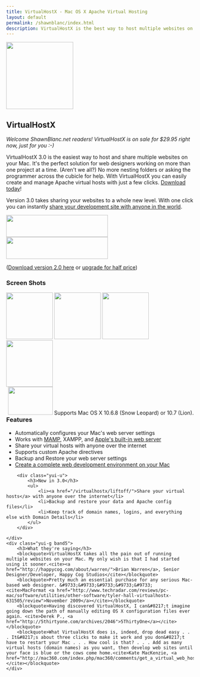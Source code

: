 ```yaml
---
title: VirtualHostX - Mac OS X Apache Virtual Hosting
layout: default
permalink: /shawnblanc/index.html
description: VirtualHostX is the best way to host multiple websites on your Mac. It lets you easily create Apache virtual hosts on Mac OS X.
---
```

<div id="bd" class="product"> 
	<div class="yui-gd band1"> 
	    <div class="yui-u first center"> 
			<img src="{{ site.cdn_url }}/images/virtualhostx-logo180.png" width="180" height="180"> 
	    </div> 
	    <div class="yui-u left"> 
			<h2>VirtualHostX</h2> 
			<p><em>Welcome ShawnBlanc.net readers! VirtualHostX is on sale for $29.95 right now, just for you :-)</em></p>
			<p>VirtualHostX 3.0 is the easiest way to host and share multiple websites on your Mac. It's the perfect solution for web designers working on more than one project at a time. (Aren't we all?) No more nesting folders or asking the programmer across the cubicle for help. With VirtualHostX you can easily create and manage Apache virtual hosts with just a few clicks. <a href="/virtualhostx/download/">Download today</a>!</p> 
			<p>Version 3.0 takes sharing your websites to a whole new level. With one click you can instantly <a href="/virtualhostx/liftoff/">share your development site with anyone in the world</a>.</p> 
	    </div> 
	</div> 
	<div class="yui-g band2 center"> 
		<a href="/virtualhostx/download/"><img src="{{ site.cdn_url }}/images/download.png" width="273" height="59"></a> 
		<a href="https://sites.fastspring.com/clickontyler/instant/virtualhostx"><img src="{{ site.cdn_url }}/images/addtocart.png" width="273" height="59"></a>
		<br>
		<p>(<a href="http://clickontyler.com/virtualhostx/download/v2/">Download version 2.0 here</a> or <a href="/virtualhostx/upgrade/">upgrade for half price</a>)</p>
	</div> 
	<div class="yui-g band3"> 
		<h3>Screen Shots</h3> 
		<a href="{{ site.cdn_url }}/images/vhx3-ss1.png" class="fb"><img src="{{ site.cdn_url }}/images/vhx3-ss1-sm.png" width="125" height="125"></a> 
		<a href="{{ site.cdn_url }}/images/vhx3-ss2.png" class="fb"><img src="{{ site.cdn_url }}/images/vhx3-ss2-sm.png" width="125" height="125"></a> 
		<a href="{{ site.cdn_url }}/images/vhx3-ss3.png" class="fb"><img src="{{ site.cdn_url }}/images/vhx3-ss3-sm.png" width="125" height="125"></a> 
		<a href="{{ site.cdn_url }}/images/vhx3-ss4.png" class="fb"><img src="{{ site.cdn_url }}/images/vhx3-ss4-sm.png" width="125" height="125"></a> 
		<div id="requirements" style="float:right;"> 
			<img src="{{ site.cdn_url }}/images/universal-binary.png" width="120" height="75"> 
			Supports Mac OS X 10.6.8 (Snow Leopard) or 10.7 (Lion).
		</div> 
	</div> 
	<div class="yui-g band4"> 
		<div class="yui-u first">
			<h3>Features</h3>
			<ul> 
				<li>Automatically configures your Mac's web server settings</li> 
				<li>Works with <a href="http://bitbob.com/mac-web-development-made-easy">MAMP</a>, XAMPP, and <a href="http://lunatic.web.id/webdev/native-web-development-apache-php-and-mysql-on-mac-osx-leopard/">Apple's built-in web server</a></li> 
				<li>Share your virtual hosts with anyone over the internet</li> 
				<li>Supports custom Apache directives</li> 
				<li>Backup and Restore your web server settings</li> 
				<li><a href="http://seansperte.com/entry/Setting_Up_a_Killer_Local_Web_Development_Environment_on_a_Mac_with_MAMP_an/">Create a complete web development environment on your Mac</a></li> 
			</ul>
		</div>

		<div class="yui-u">
			<h3>New in 3.0</h3>
			<ul> 
				<li><a href="/virtualhostx/liftoff/">Share your virtual hosts</a> with anyone over the internet</li> 
				<li>Backup and restore your data and Apache config files</li> 
				<li>Keep track of domain names, logins, and everything else with Domain Details</li>
			</ul>
		</div>

    </div> 
	<div class="yui-g band5"> 
		<h3>What they're saying</h3> 
		<blockquote>VirtualHostX takes all the pain out of running multiple websites on your Mac. My only wish is that I had started using it sooner.<cite><a href="http://happycog.com/about/warren/">Brian Warren</a>, Senior Designer/Developer, Happy Cog Studios</cite></blockquote> 
		<blockquote>Pretty much an essential purchase for any serious Mac-based web designer. &#9733;&#9733;&#9733;&#9733;&#9733; <cite>MacFormat <a href="http://www.techradar.com/reviews/pc-mac/software/utilities/other-software/tyler-hall-virtualhostx-631505/review">November 2009</a></cite></blockquote> 
		<blockquote>Having discovered VirtualHostX, I can&#8217;t imagine going down the path of manually editing OS X configuration files ever again. <cite>Derek P., <a href="http://5thirtyone.com/archives/2046">5ThirtyOne</a></cite></blockquote> 
		<blockquote>What VirtualHostX does is, indeed, drop dead easy . . . It&#8217;s about three clicks to make it work and you don&#8217;t have to restart your Mac . . . How cool is that? . . . Add as many virtual hosts (domain names) as you want, then develop web sites until your face is blue or the cows come home.<cite>Kate MacKenzie, <a href="http://mac360.com/index.php/mac360/comments/get_a_virtual_web_host_on_your_mac_that_just_works/">Mac360.com</a></cite></blockquote> 
	</div>
</div>